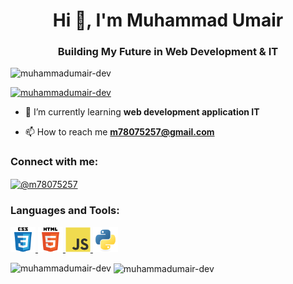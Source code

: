 <h1 align="center">Hi 👋, I'm Muhammad Umair</h1>
<h3 align="center">Building My Future in Web Development & IT</h3>

<p align="left"> <img src="https://komarev.com/ghpvc/?username=muhammadumair-dev&label=Profile%20views&color=0e75b6&style=flat" alt="muhammadumair-dev" /> </p>

<p align="left"> <a href="https://github.com/ryo-ma/github-profile-trophy"><img src="https://github-profile-trophy.vercel.app/?username=muhammadumair-dev" alt="muhammadumair-dev" /></a> </p>

- 🌱 I’m currently learning **web development application IT**

- 📫 How to reach me **m78075257@gmail.com**

<h3 align="left">Connect with me:</h3>
<p align="left">
<a href="https://twitter.com/@m78075257" target="blank"><img align="center" src="https://raw.githubusercontent.com/rahuldkjain/github-profile-readme-generator/master/src/images/icons/Social/twitter.svg" alt="@m78075257" height="30" width="40" /></a>
</p>

<h3 align="left">Languages and Tools:</h3>
<p align="left"> <a href="https://www.w3schools.com/css/" target="_blank" rel="noreferrer"> <img src="https://raw.githubusercontent.com/devicons/devicon/master/icons/css3/css3-original-wordmark.svg" alt="css3" width="40" height="40"/> </a> <a href="https://www.w3.org/html/" target="_blank" rel="noreferrer"> <img src="https://raw.githubusercontent.com/devicons/devicon/master/icons/html5/html5-original-wordmark.svg" alt="html5" width="40" height="40"/> </a> <a href="https://developer.mozilla.org/en-US/docs/Web/JavaScript" target="_blank" rel="noreferrer"> <img src="https://raw.githubusercontent.com/devicons/devicon/master/icons/javascript/javascript-original.svg" alt="javascript" width="40" height="40"/> </a> <a href="https://www.python.org" target="_blank" rel="noreferrer"> <img src="https://raw.githubusercontent.com/devicons/devicon/master/icons/python/python-original.svg" alt="python" width="40" height="40"/> </a> </p>

<p><img align="left" src="https://github-readme-stats.vercel.app/api/top-langs?username=muhammadumair-dev&show_icons=true&locale=en&layout=compact" alt="muhammadumair-dev" /></p>

<p>&nbsp;<img align="center" src="https://github-readme-stats.vercel.app/api?username=muhammadumair-dev&show_icons=true&locale=en" alt="muhammadumair-dev" /></p>

